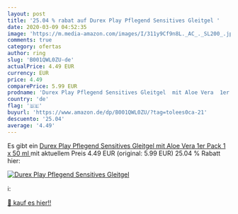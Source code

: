 ```yaml
---
layout: post
title: '25.04 % rabat auf Durex Play Pflegend Sensitives Gleitgel '
date: 2020-03-09 04:52:35
image: 'https://m.media-amazon.com/images/I/311y9Cf9n8L._AC_._SL200_.jpg'
comments: true
category: ofertas
author: ring
slug: 'B001QWL0ZU-de'
actualPrice: 4.49 EUR
currency: EUR
price: 4.49
comparePrice: 5.99 EUR
prodname: 'Durex Play Pflegend Sensitives Gleitgel  mit Aloe Vera  1er Pack  1 x 50 ml '
country: 'de'
flag: '🇩🇪'
buyurl: 'https://www.amazon.de/dp/B001QWL0ZU/?tag=tolees0ca-21'
descuento: '25.04'
average: '4.49'
---
```


Es gibt ein [Durex Play Pflegend Sensitives Gleitgel  mit Aloe Vera  1er Pack  1 x 50 ml ](https://www.amazon.de/dp/B001QWL0ZU/?tag=tolees0ca-21) mit aktuellem Preis 4.49 EUR (original: 5.99 EUR) 25.04 % Rabatt hier:

[![Durex Play Pflegend Sensitives Gleitgel ](https://m.media-amazon.com/images/I/311y9Cf9n8L._AC_._SL200_.jpg)](https://www.amazon.de/dp/B001QWL0ZU/?tag=tolees0ca-21)

ℹ️:


[🛒 kauf es hier!!](https://www.amazon.de/dp/B001QWL0ZU/?tag=tolees0ca-21)
